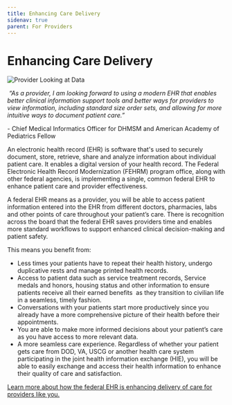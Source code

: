 ```yaml
---
title: Enhancing Care Delivery
sidenav: true
parent: For Providers
---
```

# Enhancing Care Delivery

![Provider Looking at Data](images/5707226-1-.jpg "Provider Looking at Data")

 *“As a provider, I am looking forward to using a modern EHR that enables better clinical information support tools and better ways for providers to view information, including standard size order sets, and allowing for more intuitive ways to document patient care.”*

\- Chief Medical Informatics Officer for DHMSM and American Academy of Pediatrics Fellow

An electronic health record (EHR) is software that's used to securely document, store, retrieve, share and analyze information about individual patient care. It enables a digital version of your health record. The Federal Electronic Health Record Modernization (FEHRM) program office, along with other federal agencies, is implementing a single, common federal EHR to enhance patient care and provider effectiveness.

A federal EHR means as a provider, you will be able to access patient information entered into the EHR from different doctors, pharmacies, labs and other points of care throughout your patient’s care. There is recognition across the board that the federal EHR saves providers time and enables more standard workflows to support enhanced clinical decision-making and patient safety.

This means you benefit from:

* Less times your patients have to repeat their health history, undergo duplicative rests and manage printed health records.
* Access to patient data such as service treatment records, Service medals and honors, housing status and other information to ensure patients receive all their earned benefits  as they transition to civilian life in a seamless, timely fashion.
* Conversations with your patients start more productively since you already have a more comprehensive picture of their health before their appointments.
* You are able to make more informed decisions about your patient’s care as you have access to more relevant data.
* A more seamless care experience. Regardless of whether your patient gets care from DOD, VA, USCG or another health care system participating in the joint health information exchange (HIE), you will be able to easily exchange and access their health information to enhance their quality of care and satisfaction.

[Learn more about how the federal EHR is enhancing delivery of care for providers like you.](<>)